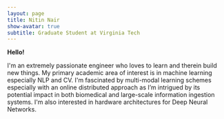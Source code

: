 ```yaml
---
layout: page
title: Nitin Nair
show-avatar: true
subtitle: Graduate Student at Virginia Tech
---
```



**Hello!**

I'm an extremely passionate engineer who loves to learn and therein build new things. My primary academic area of interest is in machine learning especially NLP and CV. I'm fascinated by multi-modal learning schemes especially with an online distributed approach as I’m intrigued by its potential impact in both biomedical and large-scale information ingestion systems. I'm also interested in hardware architectures for Deep Neural Networks.
